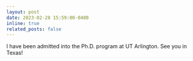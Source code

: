 ```yaml
---
layout: post
date: 2023-02-28 15:59:00-0400
inline: true
related_posts: false
---
```


I have been admitted into the Ph.D. program at UT Arlington. See you in Texas!
